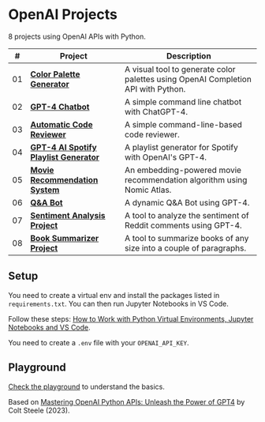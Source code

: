 # OpenAI Projects

8 projects using OpenAI APIs with Python.

| #   | Project                                                                           | Description                                                                       |
| --- | --------------------------------------------------------------------------------- | --------------------------------------------------------------------------------- |
| 01  | [**Color Palette Generator**](01-color-palette-generator)                         | A visual tool to generate color palettes using OpenAI Completion API with Python. |
| 02  | [**GPT-4 Chatbot**](02-gpt-4-chatbot)                                             | A simple command line chatbot with ChatGPT-4.                                     |
| 03  | [**Automatic Code Reviewer**](03-automatic-code-reviewer)                         | A simple command-line-based code reviewer.                                        |
| 04  | [**GPT-4 AI Spotify Playlist Generator**](04-gpt-4-ai-spotify-playlist-generator) | A playlist generator for Spotify with OpenAI's GPT-4.                             |
| 05  | [**Movie Recommendation System**](05-movie-recommendation-system)                 | An embedding-powered movie recommendation algorithm using Nomic Atlas.            |
| 06  | [**Q&A Bot**](06-qa-bot)                                                          | A dynamic Q&A Bot using GPT-4.                                                    |
| 07  | [**Sentiment Analysis Project**](07-sentiment-analysis-project)                   | A tool to analyze the sentiment of Reddit comments using GPT-4.                   |
| 08  | [**Book Summarizer Project**](08-book-summarizer-project)                         | A tool to summarize books of any size into a couple of paragraphs.                |

## Setup

You need to create a virtual env and install the packages listed in `requirements.txt`. You can then run Jupyter Notebooks in VS Code.

Follow these steps: [How to Work with Python Virtual Environments, Jupyter Notebooks and VS Code](https://python.plainenglish.io/how-to-work-with-python-virtual-environments-jupyter-notebooks-and-vs-code-536fac3d93a1).

You need to create a `.env` file with your `OPENAI_API_KEY`.

## Playground

[Check the playground](playground/) to understand the basics.

Based on [Mastering OpenAI Python APIs: Unleash the Power of GPT4](https://www.udemy.com/course/mastering-openai/) by Colt Steele (2023).
